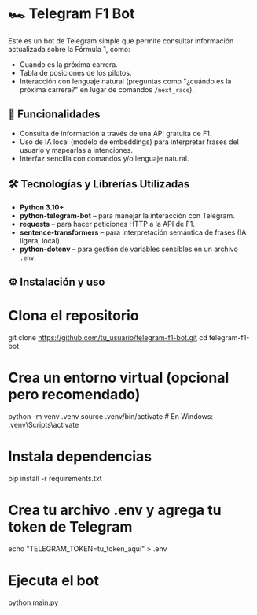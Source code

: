 # 🏎️ Telegram F1 Bot

Este es un bot de Telegram simple que permite consultar información actualizada sobre la Fórmula 1, como:

- Cuándo es la próxima carrera.
- Tabla de posiciones de los pilotos.
- Interacción con lenguaje natural (preguntas como "¿cuándo es la próxima carrera?" en lugar de comandos `/next_race`).

## 🚀 Funcionalidades

- Consulta de información a través de una API gratuita de F1.
- Uso de IA local (modelo de embeddings) para interpretar frases del usuario y mapearlas a intenciones.
- Interfaz sencilla con comandos y/o lenguaje natural.

## 🛠️ Tecnologías y Librerías Utilizadas

- **Python 3.10+**
- **python-telegram-bot** – para manejar la interacción con Telegram.
- **requests** – para hacer peticiones HTTP a la API de F1.
- **sentence-transformers** – para interpretación semántica de frases (IA ligera, local).
- **python-dotenv** – para gestión de variables sensibles en un archivo `.env`.

## ⚙️ Instalación y uso

# Clona el repositorio
git clone https://github.com/tu_usuario/telegram-f1-bot.git
cd telegram-f1-bot

# Crea un entorno virtual (opcional pero recomendado)
python -m venv .venv
source .venv/bin/activate  # En Windows: .venv\Scripts\activate

# Instala dependencias
pip install -r requirements.txt

# Crea tu archivo .env y agrega tu token de Telegram
echo "TELEGRAM_TOKEN=tu_token_aqui" > .env

# Ejecuta el bot
python main.py
